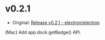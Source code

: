 # v0.2.1

* Original: [Release v0.2.1 - electron/electron](https://github.com/electron/electron/releases/tag/v0.2.1)

[Mac] Add app.dock.getBadge() API.
